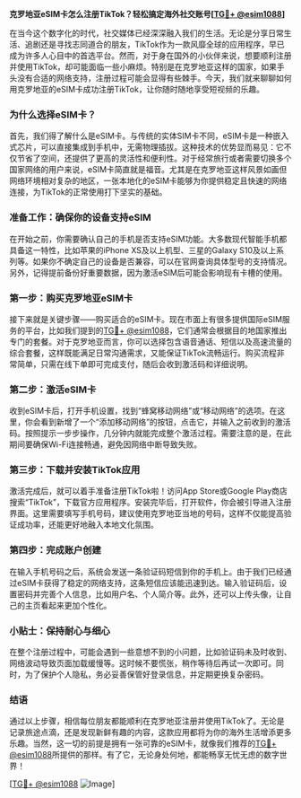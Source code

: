 **克罗地亚eSIM卡怎么注册TikTok？轻松搞定海外社交账号[[TG💪+ @esim1088](https://t.me/s/esim1088)]**

在当今这个数字化的时代，社交媒体已经深深融入我们的生活。无论是分享日常生活、追剧还是寻找志同道合的朋友，TikTok作为一款风靡全球的应用程序，早已成为许多人心目中的首选平台。然而，对于身在国外的小伙伴来说，想要顺利注册并使用TikTok，却可能面临一些小麻烦。特别是在克罗地亚这样的国家，如果手头没有合适的网络支持，注册过程可能会显得有些棘手。今天，我们就来聊聊如何用克罗地亚的eSIM卡成功注册TikTok，让你随时随地享受短视频的乐趣。

### 为什么选择eSIM卡？

首先，我们得了解什么是eSIM卡。与传统的实体SIM卡不同，eSIM卡是一种嵌入式芯片，可以直接集成到手机中，无需物理插拔。这种技术的优势显而易见：它不仅节省了空间，还提供了更高的灵活性和便利性。对于经常旅行或者需要切换多个国家网络的用户来说，eSIM卡简直就是福音。尤其是在克罗地亚这样风景如画但网络环境相对复杂的地区，一张本地化的eSIM卡能够为你提供稳定且快速的网络连接，为TikTok的正常使用打下坚实的基础。

### 准备工作：确保你的设备支持eSIM

在开始之前，你需要确认自己的手机是否支持eSIM功能。大多数现代智能手机都具备这一特性，比如苹果的iPhone XS及以上机型、三星的Galaxy S10及以上系列等。如果你不确定自己的设备是否兼容，可以在官网查询具体型号的支持情况。另外，记得提前备份好重要数据，因为激活eSIM后可能会影响现有卡槽的使用。

### 第一步：购买克罗地亚eSIM卡

接下来就是关键步骤——购买适合的eSIM卡。现在市面上有很多提供国际eSIM服务的平台，比如我们提到的[TG💪+ @esim1088](https://t.me/s/esim1088)，它们通常会根据目的地国家推出专门的套餐。对于克罗地亚而言，你可以选择包含语音通话、短信以及高速流量的综合套餐，这样既能满足日常沟通需求，又能保证TikTok流畅运行。购买流程非常简单，只需在线下单即可完成支付，随后会收到激活码和详细说明。

### 第二步：激活eSIM卡

收到eSIM卡后，打开手机设置，找到“蜂窝移动网络”或“移动网络”的选项。在这里，你会看到新增了一个“添加移动网络”的按钮，点击它，并输入之前收到的激活码。按照提示一步步操作，几分钟内就能完成整个激活过程。需要注意的是，在此期间要确保Wi-Fi连接畅通，避免因网络中断导致失败。

### 第三步：下载并安装TikTok应用

激活完成后，就可以着手准备注册TikTok啦！访问App Store或Google Play商店搜索“TikTok”，下载官方应用程序。安装完毕后，打开软件，你会被引导进入注册界面。这里需要填写手机号码，建议使用克罗地亚当地的号码，这样不仅能提高验证成功率，还能更好地融入本地文化氛围。

### 第四步：完成账户创建

在输入手机号码之后，系统会发送一条验证码短信到你的手机上。由于我们已经通过eSIM卡获得了稳定的网络支持，这条短信应该能迅速到达。输入验证码后，设置密码并完善个人信息，比如用户名、个人简介等。此外，还可以上传头像，让自己的主页看起来更加个性化。

### 小贴士：保持耐心与细心

在整个注册过程中，可能会遇到一些意想不到的小问题，比如验证码未及时收到、网络波动导致页面加载缓慢等。这时候不要慌张，稍作等待后再试一次即可。同时，为了保护个人隐私，务必妥善保管好登录信息，并定期更换复杂密码。

### 结语

通过以上步骤，相信每位朋友都能顺利在克罗地亚注册并使用TikTok了。无论是记录旅途点滴，还是发现新鲜有趣的内容，这款应用都将为你的海外生活增添更多乐趣。当然，这一切的前提是拥有一张可靠的eSIM卡，就像我们推荐的[TG💪+ @esim1088](https://t.me/s/esim1088)所提供的那样。有了它，无论身处何地，都能畅享无忧无虑的数字世界！

[[TG💪+ @esim1088](https://t.me/s/esim1088) ![Image](https://i.postimg.cc/4NQfJmqS/Snipaste-2025-05-13-00-14-12.png)]